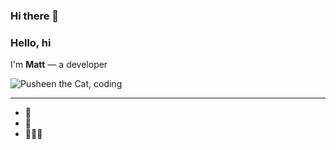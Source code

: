 ### Hi there 👋

<!--
**mtorcellini/mtorcellini** is a ✨ _special_ ✨ repository because its `README.md` (this file) appears on your GitHub profile.

Here are some ideas to get you started:

- 🔭 I’m currently working on ...
- 🌱 I’m currently learning ...
- 👯 I’m looking to collaborate on ...
- 🤔 I’m looking for help with ...
- 💬 Ask me about ...
- 📫 How to reach me: ...
- 😄 Pronouns: ...
- ⚡ Fun fact: ...
-->

### Hello, hi

I'm **Matt** — a developer 

![Pusheen the Cat, coding](https://media.giphy.com/media/dNgK7Ws7y176U/giphy.gif)

___

- 🍣
- 🍁
- 🧗🏻‍♀️


